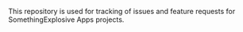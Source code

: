 This repository is used for tracking of issues and feature requests for SomethingExplosive Apps projects.
